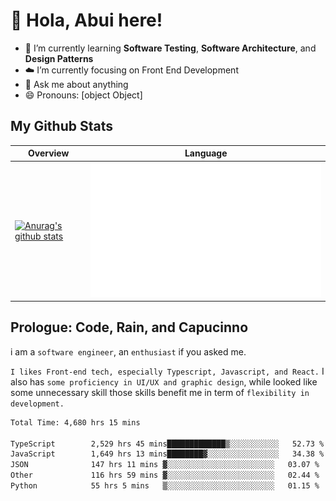 # 👋 Hola, Abui here!

- 🌱 I’m currently learning **Software Testing**, **Software Architecture**, and **Design Patterns**
- ☁️ I’m currently focusing on Front End Development
- 💬 Ask me about anything
- 😄 Pronouns: [object Object]

## My Github Stats

| Overview | Language |
| --- | --- |
|[![Anurag's github stats](https://github-readme-stats.vercel.app/api?username=abui-am&count_private=true)](https://github.com/anuraghazra/github-readme-stats)|![Language](https://raw.githubusercontent.com/abui-am/stats/c6455f656dfce7acd3951e5ec5b25d72af0b2ee3/generated/languages.svg)|

## Prologue: Code, Rain, and Capucinno
i am a `software engineer`, an `enthusiast` if you asked me. 

`I likes Front-end tech, especially Typescript, Javascript, and React.` I also has `some proficiency in UI/UX and graphic design`, while looked like some unnecessary skill those skills benefit me in term of `flexibility in development.`


<!--START_SECTION:waka-->

```txt
Total Time: 4,680 hrs 15 mins

TypeScript        2,529 hrs 45 mins█████████████▒░░░░░░░░░░░   52.73 %
JavaScript        1,649 hrs 13 mins████████▓░░░░░░░░░░░░░░░░   34.38 %
JSON              147 hrs 11 mins ▓░░░░░░░░░░░░░░░░░░░░░░░░   03.07 %
Other             116 hrs 59 mins ▓░░░░░░░░░░░░░░░░░░░░░░░░   02.44 %
Python            55 hrs 5 mins   ▒░░░░░░░░░░░░░░░░░░░░░░░░   01.15 %
```

<!--END_SECTION:waka-->
